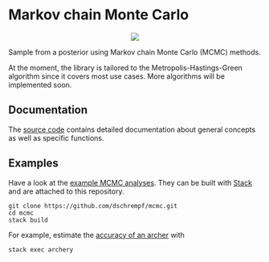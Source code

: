 
# Markov chain Monte Carlo

<p align="center"><img src="https://travis-ci.org/dschrempf/mcmc.svg?branch=master"/></p>

Sample from a posterior using Markov chain Monte Carlo (MCMC) methods.

At the moment, the library is tailored to the Metropolis-Hastings-Green
algorithm since it covers most use cases. More algorithms will be implemented
soon.


## Documentation

The [source code](https://hackage.haskell.org/package/mcmc) contains detailed documentation about general concepts as well
as specific functions.


## Examples

Have a look at the [example MCMC analyses](https://github.com/dschrempf/mcmc/tree/master/mcmc-examples). They can be built with [Stack](https://docs.haskellstack.org/en/stable/README/) and are
attached to this repository.

    git clone https://github.com/dschrempf/mcmc.git
    cd mcmc
    stack build

For example, estimate the [accuracy of an archer](https://github.com/dschrempf/mcmc/blob/master/mcmc-examples/Archery/Archery.hs) with

    stack exec archery

